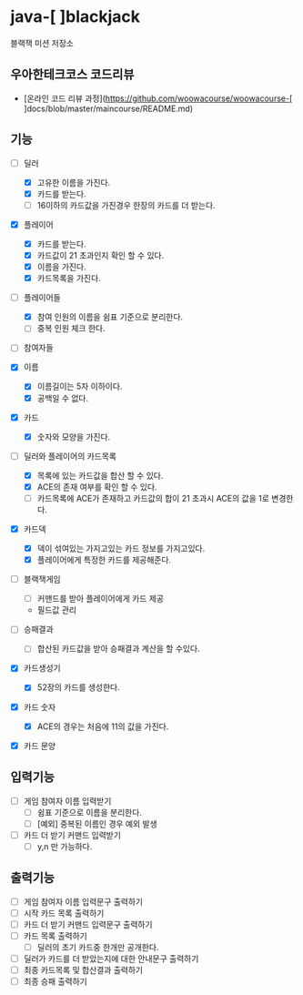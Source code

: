 # java-[ ]blackjack

블랙잭 미션 저장소

## 우아한테크코스 코드리뷰

- [온라인 코드 리뷰 과정](https://github.com/woowacourse/woowacourse-[ ]docs/blob/master/maincourse/README.md)

## 기능

-[ ] 딜러
  -[x] 고유한 이름을 가진다.
  -[x] 카드를 받는다.
  -[ ] 16이하의 카드값을 가진경우 한장의 카드를 더 받는다.
  
-[x] 플레이어
  -[x] 카드를 받는다.
  -[x] 카드값이 21 초과인지 확인 할 수 있다.
  -[x] 이름을 가진다.
  -[x] 카드목록을 가진다.

-[ ] 플레이어들
  -[x] 참여 인원의 이름을 쉼표 기준으로 분리한다.
  -[ ] 중복 인원 체크 한다. 

-[ ] 참여자들

-[x] 이름
  - [x] 이름길이는 5자 이하이다.
  - [x] 공백일 수 없다.
  
-[x] 카드
  -[x] 숫자와 모양을 가진다.

-[ ] 딜러와 플레이어의 카드목록
  -[x] 목록에 있는 카드값을 합산 할 수 있다.
  -[x] ACE의 존재 여부를 확인 할 수 있다.
  -[ ] 카드목록에 ACE가 존재하고 카드값의 합이 21 초과시 ACE의 값을 1로 변경한다.

-[x] 카드덱
  -[x] 덱이 섞여있는 가지고있는 카드 정보를 가지고있다.
  -[x] 플레이어에게 특정한 카드를 제공해준다.

-[ ] 블랙잭게임
  -[ ] 커맨드를 받아 플레이어에게 카드 제공
  - 필드값 관리

-[ ] 승패결과
  -[ ] 합산된 카드값을 받아 승패결과 계산을 할 수있다.  

-[x] 카드생성기
  -[x] 52장의 카드를 생성한다.

-[x] 카드 숫자 
  - [x] ACE의 경우는 처음에 11의 값을 가진다.

-[x] 카드 문양

## 입력기능
-[ ] 게임 참여자 이름 입력받기
  -[ ] 쉼표 기준으로 이름을 분리한다.
  -[ ] [예외] 중복된 이름인 경우 예외 발생

-[ ] 카드 더 받기 커맨드 입력받기
  -[ ] y,n 만 가능하다.

## 출력기능 
-[ ] 게임 참여자 이름 입력문구 출력하기
-[ ] 시작 카드 목록 출력하기
-[ ] 카드 더 받기 커맨드 입력문구 출력하기
-[ ] 카드 목록 출력하기
  -[ ] 딜러의 초기 카드중 한개만 공개한다.
-[ ] 딜러가 카드를 더 받았는지에 대한 안내문구 출력하기
-[ ] 최종 카드목록 및 합산결과 출력하기
-[ ] 최종 승패 출력하기
